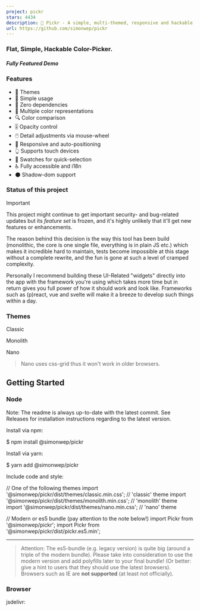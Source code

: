 ```yaml
---
project: pickr
stars: 4434
description: 🎨 Pickr - A simple, multi-themed, responsive and hackable Color-Picker library. No dependencies, no jQuery. Compatible with all CSS Frameworks e.g. Bootstrap, Materialize. Supports alpha channel, rgba, hsla, hsva and more!
url: https://github.com/simonwep/pickr
---
```


### 

### Flat, Simple, Hackable Color-Picker.

##### Fully Featured Demo

  

  

### Features

-   🎨 Themes
-   🔄 Simple usage
-   🚫 Zero dependencies
-   🌈 Multiple color representations
-   🔍 Color comparison
-   🎚️ Opacity control
-   🖱️ Detail adjustments via mouse-wheel
-   📱 Responsive and auto-positioning
-   👆 Supports touch devices
-   🎨 Swatches for quick-selection
-   ♿ Fully accessible and i18n
-   🌑 Shadow-dom support

### Status of this project

Important

This project might continue to get important security- and bug-related updates but its _feature set_ is frozen, and it's highly unlikely that it'll get new features or enhancements.

The reason behind this decision is the way this tool has been build (monolithic, the core is one single file, everything is in plain JS etc.) which makes it incredible hard to maintain, tests become impossible at this stage without a complete rewrite, and the fun is gone at such a level of cramped complexity.

Personally I recommend building these UI-Related "widgets" directly into the app with the framework you're using which takes more time but in return gives you full power of how it should work and look like. Frameworks such as (p)react, vue and svelte will make it a breeze to develop such things within a day.

### Themes

Classic

Monolith

Nano

> Nano uses css-grid thus it won't work in older browsers.

Getting Started
---------------

### Node

Note: The readme is always up-to-date with the latest commit. See Releases for installation instructions regarding to the latest version.

Install via npm:

$ npm install @simonwep/pickr

Install via yarn:

$ yarn add @simonwep/pickr

Include code and style:

// One of the following themes
import '@simonwep/pickr/dist/themes/classic.min.css';   // 'classic' theme
import '@simonwep/pickr/dist/themes/monolith.min.css';  // 'monolith' theme
import '@simonwep/pickr/dist/themes/nano.min.css';      // 'nano' theme

// Modern or es5 bundle (pay attention to the note below!)
import Pickr from '@simonwep/pickr';
import Pickr from '@simonwep/pickr/dist/pickr.es5.min';

* * *

> Attention: The es5-bundle (e.g. legacy version) is quite big (around a triple of the modern bundle). Please take into consideration to use the modern version and add polyfills later to your final bundle! (Or better: give a hint to users that they should use the latest browsers). Browsers such as IE are **not supported** (at least not officially).

### Browser

jsdelivr:

<!-- One of the following themes -->
<link rel\="stylesheet" href\="https://cdn.jsdelivr.net/npm/@simonwep/pickr/dist/themes/classic.min.css"/> <!-- 'classic' theme -->
<link rel\="stylesheet" href\="https://cdn.jsdelivr.net/npm/@simonwep/pickr/dist/themes/monolith.min.css"/> <!-- 'monolith' theme -->
<link rel\="stylesheet" href\="https://cdn.jsdelivr.net/npm/@simonwep/pickr/dist/themes/nano.min.css"/> <!-- 'nano' theme -->

<!-- Modern or es5 bundle -->
<script src\="https://cdn.jsdelivr.net/npm/@simonwep/pickr/dist/pickr.min.js"\></script\>
<script src\="https://cdn.jsdelivr.net/npm/@simonwep/pickr/dist/pickr.es5.min.js"\></script\>

Be sure to load the `pickr.min.js` (or the es5 version) **after** `pickr.min.css`. Moreover the `script` tag doesn't work with the `defer` attribute.

Usage
-----

// Simple example, see optional options for more configuration.
const pickr \= Pickr.create({
    el: '.color-picker',
    theme: 'classic', // or 'monolith', or 'nano'

    swatches: \[
        'rgba(244, 67, 54, 1)',
        'rgba(233, 30, 99, 0.95)',
        'rgba(156, 39, 176, 0.9)',
        'rgba(103, 58, 183, 0.85)',
        'rgba(63, 81, 181, 0.8)',
        'rgba(33, 150, 243, 0.75)',
        'rgba(3, 169, 244, 0.7)',
        'rgba(0, 188, 212, 0.7)',
        'rgba(0, 150, 136, 0.75)',
        'rgba(76, 175, 80, 0.8)',
        'rgba(139, 195, 74, 0.85)',
        'rgba(205, 220, 57, 0.9)',
        'rgba(255, 235, 59, 0.95)',
        'rgba(255, 193, 7, 1)'
    \],

    components: {

        // Main components
        preview: true,
        opacity: true,
        hue: true,

        // Input / output Options
        interaction: {
            hex: true,
            rgba: true,
            hsla: true,
            hsva: true,
            cmyk: true,
            input: true,
            clear: true,
            save: true
        }
    }
});

> You can find more examples here.

Events
------

Since version `0.4.x` Pickr is event-driven. Use the `on(event, cb)` and `off(event, cb)` functions to bind / unbind eventlistener.

Event

Description

Arguments

`init`

Initialization done - pickr can be used

`PickrInstance`

`hide`

Pickr got closed

`PickrInstance`

`show`

Pickr got opened

`HSVaColorObject, PickrInstance`

`save`

User clicked the save / clear button. Also fired on clear with `null` as color.

`HSVaColorObject or null, PickrInstance`

`clear`

User cleared the color.

`PickrInstance`

`change`

Color has changed (but not saved). Also fired on `swatchselect`

`HSVaColorObject, eventSource, PickrInstance`

`changestop`

User stopped to change the color

`eventSource, PickrInstance`

`cancel`

User clicked the cancel button (return to previous color).

`PickrInstance`

`swatchselect`

User clicked one of the swatches

`HSVaColorObject, PickrInstance`

> Example:

pickr.on('init', instance \=> {
    console.log('Event: "init"', instance);
}).on('hide', instance \=> {
    console.log('Event: "hide"', instance);
}).on('show', (color, instance) \=> {
    console.log('Event: "show"', color, instance);
}).on('save', (color, instance) \=> {
    console.log('Event: "save"', color, instance);
}).on('clear', instance \=> {
    console.log('Event: "clear"', instance);
}).on('change', (color, source, instance) \=> {
    console.log('Event: "change"', color, source, instance);
}).on('changestop', (source, instance) \=> {
    console.log('Event: "changestop"', source, instance);
}).on('cancel', instance \=> {
    console.log('Event: "cancel"', instance);
}).on('swatchselect', (color, instance) \=> {
    console.log('Event: "swatchselect"', color, instance);
});

Where `source` can be

-   `slider` _\- Any slider in the UI._
-   `input` _\- The user input field._
-   `swatch` _\- One of the swatches._

Options
-------

const pickr \= new Pickr({

    // Selector or element which will be replaced with the actual color-picker.
    // Can be a HTMLElement.
    el: '.color-picker',

    // Where the pickr-app should be added as child.
    container: 'body',

    // Which theme you want to use. Can be 'classic', 'monolith' or 'nano'
    theme: 'classic',

    // Nested scrolling is currently not supported and as this would be really sophisticated to add this
    // it's easier to set this to true which will hide pickr if the user scrolls the area behind it.
    closeOnScroll: false,

    // Custom class which gets added to the pcr-app. Can be used to apply custom styles.
    appClass: 'custom-class',

    // Don't replace 'el' Element with the pickr-button, instead use 'el' as a button.
    // If true, appendToBody will also be automatically true.
    useAsButton: false,

    // Size of gap between pickr (widget) and the corresponding reference (button) in px
    padding: 8,

    // If true pickr won't be floating, and instead will append after the in el resolved element.
    // It's possible to hide it via .hide() anyway.
    inline: false,

    // If true, pickr will be repositioned automatically on page scroll or window resize.
    // Can be set to false to make custom positioning easier.
    autoReposition: true,

    // Defines the direction in which the knobs of hue and opacity can be moved.
    // 'v' => opacity- and hue-slider can both only moved vertically.
    // 'hv' => opacity-slider can be moved horizontally and hue-slider vertically.
    // Can be used to apply custom layouts
    sliders: 'v',

    // Start state. If true 'disabled' will be added to the button's classlist.
    disabled: false,

    // If true, the user won't be able to adjust any opacity.
    // Opacity will be locked at 1 and the opacity slider will be removed.
    // The HSVaColor object also doesn't contain an alpha, so the toString() methods just
    // print HSV, HSL, RGB, HEX, etc.
    lockOpacity: false,

    // Precision of output string (only effective if components.interaction.input is true)
    outputPrecision: 0,

    // Defines change/save behavior:
    // - to keep current color in place until Save is pressed, set to \`true\`,
    // - to apply color to button and preview (save) in sync with each change
    //   (from picker or palette), set to \`false\`.
    comparison: true,

    // Default color. If you're using a named color such as red, white ... set
    // a value for defaultRepresentation too as there is no button for named-colors.
    default: '#42445a',

    // Optional color swatches. When null, swatches are disabled.
    // Types are all those which can be produced by pickr e.g. hex(a), hsv(a), hsl(a), rgb(a), cmyk, and also CSS color names like 'magenta'.
    // Example: swatches: \['#F44336', '#E91E63', '#9C27B0', '#673AB7'\],
    swatches: null,

    // Default color representation of the input/output textbox.
    // Valid options are \`HEX\`, \`RGBA\`, \`HSVA\`, \`HSLA\` and \`CMYK\`.
    defaultRepresentation: 'HEX',

    // Option to keep the color picker always visible.
    // You can still hide / show it via 'pickr.hide()' and 'pickr.show()'.
    // The save button keeps its functionality, so still fires the onSave event when clicked.
    showAlways: false,

    // Close pickr with a keypress.
    // Default is 'Escape'. Can be the event key or code.
    // (see: https://developer.mozilla.org/en-US/docs/Web/API/KeyboardEvent/key)
    closeWithKey: 'Escape',

    // Defines the position of the color-picker.
    // Any combinations of top, left, bottom or right with one of these optional modifiers: start, middle, end
    // Examples: top-start / right-end
    // If clipping occurs, the color picker will automatically choose its position.
    // Pickr uses https://github.com/Simonwep/nanopop as positioning-engine.
    position: 'bottom-middle',

    // Enables the ability to change numbers in an input field with the scroll-wheel.
    // To use it set the cursor on a position where a number is and scroll, use ctrl to make steps of five
    adjustableNumbers: true,

    // Show or hide specific components.
    // By default only the palette (and the save button) is visible.
    components: {

        // Defines if the palette itself should be visible.
        // Will be overwritten with true if preview, opacity or hue are true
        palette: true,

        preview: true, // Display comparison between previous state and new color
        opacity: true, // Display opacity slider
        hue: true,     // Display hue slider

        // show or hide components on the bottom interaction bar.
        interaction: {

            // Buttons, if you disable one but use the format in default: or setColor() - set the representation-type too!
            hex: false,  // Display 'input/output format as hex' button  (hexadecimal representation of the rgba value)
            rgba: false, // Display 'input/output format as rgba' button (red green blue and alpha)
            hsla: false, // Display 'input/output format as hsla' button (hue saturation lightness and alpha)
            hsva: false, // Display 'input/output format as hsva' button (hue saturation value and alpha)
            cmyk: false, // Display 'input/output format as cmyk' button (cyan mangenta yellow key )

            input: false, // Display input/output textbox which shows the selected color value.
            // the format of the input is determined by defaultRepresentation,
            // and can be changed by the user with the buttons set by hex, rgba, hsla, etc (above).
            cancel: false, // Display Cancel Button, resets the color to the previous state
            clear: false, // Display Clear Button; same as cancel, but keeps the window open
            save: false,  // Display Save Button,
        },
    },

    // Translations, these are the default values.
    i18n: {

        // Strings visible in the UI
       'ui:dialog': 'color picker dialog',
       'btn:toggle': 'toggle color picker dialog',
       'btn:swatch': 'color swatch',
       'btn:last-color': 'use previous color',
       'btn:save': 'Save',
       'btn:cancel': 'Cancel',
       'btn:clear': 'Clear',

       // Strings used for aria-labels
       'aria:btn:save': 'save and close',
       'aria:btn:cancel': 'cancel and close',
       'aria:btn:clear': 'clear and close',
       'aria:input': 'color input field',
       'aria:palette': 'color selection area',
       'aria:hue': 'hue selection slider',
       'aria:opacity': 'selection slider'
    }
});

Selection through a Shadow-DOM
------------------------------

Example setup:

<div class\="entry"\>
  #shadow-root
    <div class\="innr"\>
      <div class\="another"\>
        #shadow-root
          <div class\="pickr"\></div\>
      </div\>
    </div\>
</div\>

To select the `.pickr` element you can use the custom `>>` shadow-dom-selector in `el`:

el: '.entry >> .innr .another >> .pickr'

Every `ShadowRoot` of the query-result behind a `>>` gets used in the next query selection. An alternative would be to provide the target-element itself as `el`.

The HSVaColor object
--------------------

As default color representation is hsva (`hue`, `saturation`, `value` and `alpha`) used, but you can also convert it to other formats as listed below.

-   hsva.toHSVA() _\- Converts the object to a hsva array._
-   hsva.toHSLA() _\- Converts the object to a hsla array._
-   hsva.toRGBA() _\- Converts the object to a rgba array._
-   hsva.toHEXA() _\- Converts the object to a hexa-decimal array._
-   hsva.toCMYK() _\- Converts the object to a cmyk array._
-   hsva.clone() _\- Clones the color object._

The `toString()` is overridden, so you can get a color representation string.

hsva.toRGBA(); // Returns \[r, g, b, a\]
hsva.toRGBA().toString(); // Returns rgba(r, g, b, a) with highest precision
hsva.toRGBA().toString(3); // Returns rgba(r, g, b, a), rounded to the third decimal

Methods
-------

-   pickr.setHSVA(h`:Number`,s`:Number`,v`:Number`,a`:Float`, silent`:Boolean`) _\- Set an color, returns true if the color has been accepted._
-   pickr.setColor(str: `:String | null`, silent`:Boolean`)`:Boolean` _\- Parses a string which represents a color (e.g. `#fff`, `rgb(10, 156, 23)`) or name e.g. 'magenta', returns true if the color has been accepted. `null` will clear the color._

If `silent` is true (Default is false), the button won't change the current color.

-   pickr.on(event`:String`, cb`:Function`)`:Pickr` _\- Appends an event listener to the given corresponding event-name (see section Events)._
-   pickr.off(event`:String`, cb`:Function`)`:Pickr` _\- Removes an event listener from the given corresponding event-name (see section Events)._
-   pickr.show()`:Pickr` _\- Shows the color-picker._
-   pickr.hide()`:Pickr` _\- Hides the color-picker._
-   pickr.disable()`:Pickr` _\- Disables pickr and adds the `disabled` class to the button._
-   pickr.enable()`:Pickr` _\- Enables pickr and removes the `disabled` class from the button._
-   pickr.isOpen()`:Pickr` _\- Returns true if the color picker is currently open._
-   pickr.getRoot()`:Object` _\- Returns the dom-tree of pickr as tree-structure._
-   pickr.getColor()`:HSVaColor` _\- Returns the current HSVaColor object._
-   pickr.getSelectedColor()`:HSVaColor` _\- Returns the currently applied color._
-   pickr.destroy() _\- Destroys all functionality._
-   pickr.destroyAndRemove() _\- Destroys all functionality and removes the pickr element including the button._
-   pickr.setColorRepresentation(type`:String`)`:Boolean` _\- Change the current color-representation. Valid options are `HEX`, `RGBA`, `HSVA`, `HSLA` and `CMYK`, returns false if type was invalid._
-   pickr.getColorRepresentation()`:String` _\- Returns the currently used color-representation (eg. `HEXA`, `RGBA`...)_
-   pickr.applyColor(silent`:Boolean`)`:Pickr` _\- Same as pressing the save button. If silent is true the `onSave` event won't be called._
-   pickr.addSwatch(color`:String`)`:Boolean` _\- Adds a color to the swatch palette. Returns `true` if the color has been successful added to the palette._
-   pickr.removeSwatch(index`:Number`)`:Boolean`_\- Removes a color from the swatch palette by its index, returns true if successful._

Static methods
--------------

**Pickr**

-   create(options`:Object`)`:Pickr` _\- Creates a new instance._

**Pickr.utils**

-   once(element`:HTMLElement`, event`:String`, fn`:Function`\[, options `:Object`\]) _\- Attach an event handle which will be fired only once_
-   on(elements`:HTMLElement(s)`, events`:String(s)`, fn`:Function`\[, options `:Object`\]) _\- Attach an event handler function._
-   off(elements`:HTMLElement(s)`, event`:String(s)`, fn`:Function`\[, options `:Object`\]) _\- Remove an event handler._
-   createElementFromString(html`:String`)`:HTMLElement` _\- Creates an new HTML Element out of this string._
-   eventPath(evt`:Event`)`:[HTMLElement]` _\- A polyfill for the event-path event propery._
-   createFromTemplate(str`:String`) _\- See inline doumentation._
-   resolveElement(val`:String|HTMLElement`) _\- Resolves a `HTMLElement`, supports `>>>` as shadow dom selector._
-   adjustableInputNumbers(el`:InputElement`, mapper`:Function`) _\- Creates the possibility to change the numbers in an inputfield via mouse scrolling. The mapper function takes three arguments: the matched number, an multiplier and the index of the match._

Use this utils carefully, it's not for sure that they will stay forever!

Static properties
-----------------

-   version _\- The current version._
-   I18N\_DEFAULTS _\- i18n default values._
-   DEFAULT\_OPTIONS _\- Default options (Do not override this property itself, only change properties of it!)._

FAQ
---

> How do I initialize multiple pickr's? Can I access the instance via `class` or `id`?

No, you can't. You need to keep track of your instance variables - pickr is (not yet) a web-component. The best option would be to create new elements via `document.createElement` and directly pass it as `el`. example.

> I want to use pickr in a form, how can I do that?

You can use `useAsButton: true` and pass a reference (or selector) of your input-element as `el`. Then you can update the input-element whenever a change was made. example.

> I want to update options after mounting pickr, is that possible?

Unfortunately not. The core-code of this project is rather old (over 2 years), and I made it in my early js-days - the widget is not able to dynamically re-render itself in that way. You have to destroy and re-initialize it.

Contributing
------------

If you want to open a issue, create a Pull Request or simply want to know how you can run it on your local machine, please read the Contributing guide.
